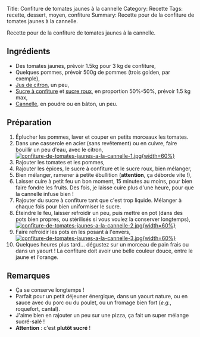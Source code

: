 Title: Confiture de tomates jaunes à la cannelle
Category: Recette
Tags: recette, dessert, moyen, confiture
Summary: Recette pour de la confiture de tomates jaunes à la cannelle.

Recette pour de la confiture de tomates jaunes à la cannelle.

## Ingrédients
- Des tomates jaunes, prévoir 1.5kg pour 3 kg de confiture,
- Quelques pommes, prévoir 500g de pommes (trois golden, par exemple),
- [Jus de citron](https://fr.wikipedia.org/wiki/Citron), un peu,
- [Sucre à confiture](https://fr.wikipedia.org/wiki/Sucre%20a%20confiture) et [sucre roux](https://fr.wikipedia.org/wiki/Sucre%20roux), en proportion 50%-50%, prévoir 1.5 kg max,
- [Cannelle](https://fr.wikipedia.org/wiki/Cannelle), en poudre ou en bâton, un peu.

## Préparation
1. Éplucher les pommes, laver et couper en petits morceaux les tomates.
2. Dans une casserole en acier (sans revêtement) ou en cuivre, faire bouillir un peu d'eau, avec le citron,
  [![confiture-de-tomates-jaunes-a-la-cannelle-1.jpg]({static}images/confiture-de-tomates-jaunes-a-la-cannelle-1.jpg){width=60%}]({static}images/confiture-de-tomates-jaunes-a-la-cannelle-1.jpg)
3. Rajouter les tomates et les pommes,
4. Rajouter les épices, le sucre à confiture et le sucre roux, bien mélanger,
5. Bien mélanger, ramener à petite ébullition (**attention**, ça déborde vite !),
6. Laisser cuire à petit feu un bon moment, 15 minutes au moins, pour bien faire fondre les fruits. Des fois, je laisse cuire plus d'une heure, pour que la cannelle infuse bien !
7. Rajouter du sucre à confiture tant que c'est trop liquide. Mélanger à chaque fois pour bien uniformiser le sucre.
8. Éteindre le feu, laisser refroidir un peu, puis mettre en pot (dans des pots bien propres, ou stérilisés si vous voulez la conserver longtemps),
  [![confiture-de-tomates-jaunes-a-la-cannelle-2.jpg]({static}images/confiture-de-tomates-jaunes-a-la-cannelle-2.jpg){width=60%}]({static}images/confiture-de-tomates-jaunes-a-la-cannelle-2.jpg)
9. Faire refroidir les pots en les posant à l'envers,
  [![confiture-de-tomates-jaunes-a-la-cannelle-3.jpg]({static}images/confiture-de-tomates-jaunes-a-la-cannelle-3.jpg){width=60%}]({static}images/confiture-de-tomates-jaunes-a-la-cannelle-3.jpg)
10. Quelques heures plus tard... dégustez sur un morceau de pain frais ou dans un yaourt ! La confiture doit avoir une belle couleur douce, entre le jaune et l'orange.

## Remarques
- Ça se conserve longtemps !
- Parfait pour un petit déjeuner énergique, dans un yaourt nature, ou en sauce avec du porc ou du poulet, ou un fromage bien fort (*e.g.*, roquefort, cantal).
- J'aime bien en rajouter un peu sur une pizza, ça fait un super mélange sucré-salé !
- **Attention** : c'est **plutôt sucré** !
